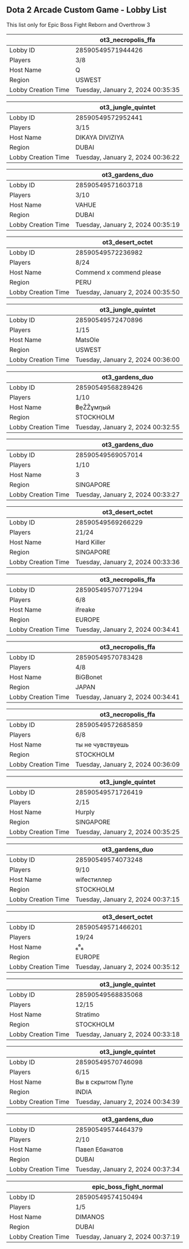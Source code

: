 ## Dota 2 Arcade Custom Game - Lobby List

This list only for Epic Boss Fight Reborn and Overthrow 3

|  | ot3_necropolis_ffa |
| ------ | ------ |
| Lobby ID | 28590549571944426 |
| Players | 3/8 |
| Host Name | Q |
| Region | USWEST |
| Lobby Creation Time | Tuesday, January 2, 2024 00:35:35 |


|  | ot3_jungle_quintet |
| ------ | ------ |
| Lobby ID | 28590549572952441 |
| Players | 3/15 |
| Host Name | DIKAYA DIVIZIYA |
| Region | DUBAI |
| Lobby Creation Time | Tuesday, January 2, 2024 00:36:22 |


|  | ot3_gardens_duo |
| ------ | ------ |
| Lobby ID | 28590549571603718 |
| Players | 3/10 |
| Host Name | VAHUE |
| Region | DUBAI |
| Lobby Creation Time | Tuesday, January 2, 2024 00:35:19 |


|  | ot3_desert_octet |
| ------ | ------ |
| Lobby ID | 28590549572236982 |
| Players | 8/24 |
| Host Name | Commend x commend please |
| Region | PERU |
| Lobby Creation Time | Tuesday, January 2, 2024 00:35:50 |


|  | ot3_jungle_quintet |
| ------ | ------ |
| Lobby ID | 28590549572470896 |
| Players | 1/15 |
| Host Name | MatsOle |
| Region | USWEST |
| Lobby Creation Time | Tuesday, January 2, 2024 00:36:00 |


|  | ot3_gardens_duo |
| ------ | ------ |
| Lobby ID | 28590549568289426 |
| Players | 1/10 |
| Host Name | ฿ẹŽŽұмŋый |
| Region | STOCKHOLM |
| Lobby Creation Time | Tuesday, January 2, 2024 00:32:55 |


|  | ot3_gardens_duo |
| ------ | ------ |
| Lobby ID | 28590549569057014 |
| Players | 1/10 |
| Host Name | 3 |
| Region | SINGAPORE |
| Lobby Creation Time | Tuesday, January 2, 2024 00:33:27 |


|  | ot3_desert_octet |
| ------ | ------ |
| Lobby ID | 28590549569266229 |
| Players | 21/24 |
| Host Name | Hard Killer |
| Region | SINGAPORE |
| Lobby Creation Time | Tuesday, January 2, 2024 00:33:36 |


|  | ot3_necropolis_ffa |
| ------ | ------ |
| Lobby ID | 28590549570771294 |
| Players | 6/8 |
| Host Name | ifreake |
| Region | EUROPE |
| Lobby Creation Time | Tuesday, January 2, 2024 00:34:41 |


|  | ot3_necropolis_ffa |
| ------ | ------ |
| Lobby ID | 28590549570783428 |
| Players | 4/8 |
| Host Name | BiGBonet |
| Region | JAPAN |
| Lobby Creation Time | Tuesday, January 2, 2024 00:34:41 |


|  | ot3_necropolis_ffa |
| ------ | ------ |
| Lobby ID | 28590549572685859 |
| Players | 6/8 |
| Host Name | ты не чувствуешь |
| Region | STOCKHOLM |
| Lobby Creation Time | Tuesday, January 2, 2024 00:36:09 |


|  | ot3_jungle_quintet |
| ------ | ------ |
| Lobby ID | 28590549571726419 |
| Players | 2/15 |
| Host Name | Hurply |
| Region | SINGAPORE |
| Lobby Creation Time | Tuesday, January 2, 2024 00:35:25 |


|  | ot3_gardens_duo |
| ------ | ------ |
| Lobby ID | 28590549574073248 |
| Players | 9/10 |
| Host Name | wifeстиллер |
| Region | STOCKHOLM |
| Lobby Creation Time | Tuesday, January 2, 2024 00:37:15 |


|  | ot3_desert_octet |
| ------ | ------ |
| Lobby ID | 28590549571466201 |
| Players | 19/24 |
| Host Name | ₆⁶₆ |
| Region | EUROPE |
| Lobby Creation Time | Tuesday, January 2, 2024 00:35:12 |


|  | ot3_jungle_quintet |
| ------ | ------ |
| Lobby ID | 28590549568835068 |
| Players | 12/15 |
| Host Name | Stratimo |
| Region | STOCKHOLM |
| Lobby Creation Time | Tuesday, January 2, 2024 00:33:18 |


|  | ot3_jungle_quintet |
| ------ | ------ |
| Lobby ID | 28590549570746098 |
| Players | 6/15 |
| Host Name | Вы в скрытом Пуле |
| Region | INDIA |
| Lobby Creation Time | Tuesday, January 2, 2024 00:34:39 |


|  | ot3_gardens_duo |
| ------ | ------ |
| Lobby ID | 28590549574464379 |
| Players | 2/10 |
| Host Name | Пaвeл Eбaнaтoв |
| Region | DUBAI |
| Lobby Creation Time | Tuesday, January 2, 2024 00:37:34 |


|  | epic_boss_fight_normal |
| ------ | ------ |
| Lobby ID | 28590549574150494 |
| Players | 1/5 |
| Host Name | DIMANOS |
| Region | DUBAI |
| Lobby Creation Time | Tuesday, January 2, 2024 00:37:19 |


